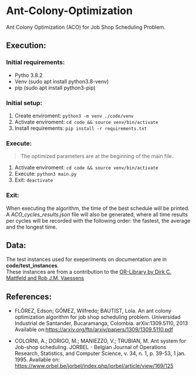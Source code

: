 # Ant-Colony-Optimization
Ant Colony Optimization (ACO) for Job Shop Scheduling Problem.


## Execution:
### Initial requirements:
* Pytho 3.8.2
* Venv (sudo apt install python3.8-venv)
* pip (sudo apt install python3-pip)

### Initial setup:
1. Create enviroment:    `python3 -m venv ./code/venv`
2. Activate enviroment:  `cd code && source venv/bin/activate`
3. Install requirements: `pip install -r requirements.txt`

### Execute:
> The optimized parameters are at the beginning of the main file.
1. Activate enviroment:  `cd code && source venv/bin/activate`
2. Execute: `python3 main.py`
3. Exit: `deactivate`


### Exit:
When executing the algorithm, the time of the best schedule will be printed. A *ACO_cycles_results.json* file will also be generated, where all time results per cycles will be recorded with the following order: the fastest, the average and the longest time.


## Data:
The test instances used for exeperiments on documentation are in <b>code/test_instances</b>. <br>
These instances are from a contribution to the [OR-Library by Dirk C. Mattfeld and Rob J.M. Vaessens](http://people.brunel.ac.uk/~mastjjb/jeb/orlib/files/jobshop1.txt)


## References:
* FLÓREZ, Edson; GÓMEZ, Wilfredo; BAUTIST, Lola. An ant colony optimization algorithm for job shop scheduling problem. Universidad Industrial de Santander, Bucaramanga, Colombia. arXiv:1309.5110, 2013
Available on:https://arxiv.org/ftp/arxiv/papers/1309/1309.5110.pdf

* COLORNI, A.; DORIGO, M.; MANIEZZO, V.; TRUBIAN, M. Ant system for Job-shop scheduling. JORBEL - Belgian Journal of Operations Research, Statistics, and Computer Science, v. 34, n. 1, p. 39-53, 1 jan. 1995.
Available on: https://www.orbel.be/jorbel/index.php/jorbel/article/view/169/125
